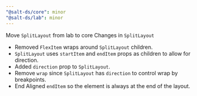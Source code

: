 ```yaml
---
"@salt-ds/core": minor
"@salt-ds/lab": minor
---
```


Move `SplitLayout` from lab to core
Changes in `SplitLayout`

- Removed `FlexItem` wraps around `SplitLayout` children.
- `SplitLayout` uses `startItem` and `endItem` props as children to allow for direction.
- Added `direction` prop to `SplitLayout`.
- Remove `wrap` since `SplitLayout` has `direction` to control wrap by breakpoints.
- End Aligned `endItem` so the element is always at the end of the layout.
